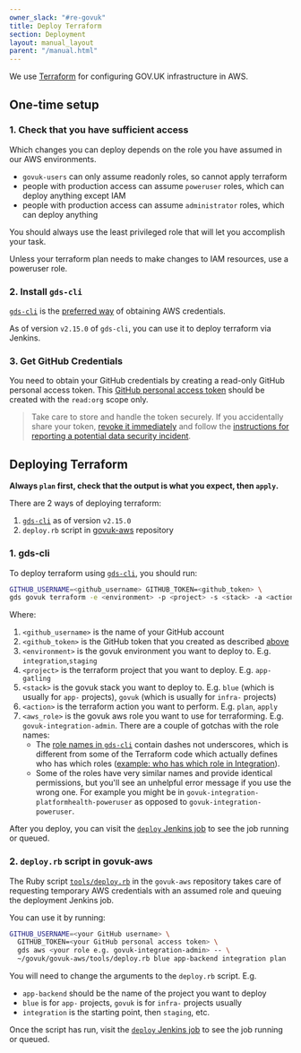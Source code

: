 ```yaml
---
owner_slack: "#re-govuk"
title: Deploy Terraform
section: Deployment
layout: manual_layout
parent: "/manual.html"
---
```


We use [Terraform](https://terraform.io) for configuring GOV.UK infrastructure in AWS.

## One-time setup

### 1. Check that you have sufficient access

Which changes you can deploy depends on the role you have assumed
in our AWS environments.

- `govuk-users` can only assume readonly roles, so cannot apply terraform
- people with production access can assume `poweruser` roles, which can deploy anything except IAM
- people with production access can assume `administrator` roles, which can deploy anything

You should always use the least privileged role that will let you accomplish
your task.

Unless your terraform plan needs to make changes to IAM resources, use a
poweruser role.

### 2. Install `gds-cli`

[`gds-cli`][gds-cli] is the [preferred way](/manual/get-started.html) of obtaining
AWS credentials.

As of version `v2.15.0` of `gds-cli`, you can use it to deploy terraform via Jenkins.

### 3. Get GitHub Credentials

You need to obtain your GitHub credentials by creating a read-only GitHub personal access token. This [GitHub personal access token](https://github.com/settings/tokens) should be
created with the `read:org` scope only.

> Take care to store and handle the token securely. If you accidentally share your token,
  [revoke it immediately](https://github.com/settings/tokens) and follow the
  [instructions for reporting a potential data security incident][security-incidents].

## Deploying Terraform

**Always `plan` first, check that the output is what you expect, then `apply`.**

There are 2 ways of deploying terraform:

1. [`gds-cli`][gds-cli] as of version `v2.15.0`
2. `deploy.rb` script in [govuk-aws][deploy-rb] repository

### 1. gds-cli

To deploy terraform using [`gds-cli`][gds-cli], you should run:

```sh
GITHUB_USERNAME=<github_username> GITHUB_TOKEN=<github_token> \
gds govuk terraform -e <environment> -p <project> -s <stack> -a <action> -r <aws_role>
```

Where:

1. `<github_username>` is the name of your GitHub account
1. `<github_token>` is the GitHub token that you created as described [above](#3-get-github-credentials)
1. `<environment>` is the govuk environment you want to deploy to. E.g. `integration`,`staging`
1. `<project>` is the terraform project that you want to deploy. E.g. `app-gatling`
1. `<stack>` is the govuk stack you want to deploy to. E.g. `blue` (which is usually for `app-` projects), `govuk` (which is usually for `infra-` projects)
1. `<action>` is the terraform action you want to perform. E.g. `plan`, `apply`
1. `<aws_role>` is the govuk aws role you want to use for terraforming. E.g. `govuk-integration-admin`. There are a couple of gotchas with the role names:
    - The [role names in `gds-cli`](https://github.com/alphagov/gds-cli/blob/main/pkg/gds_aws/aws.go#L269) contain dashes not underscores, which is different from some of the Terraform code which actually defines who has which roles ([example: who has which role in Integration](https://github.com/alphagov/govuk-aws-data/blob/master/data/infra-security/integration/common.tfvars#L45)).
    - Some of the roles have very similar names and provide identical permissions, but you'll see an unhelpful error message if you use the wrong one. For example you might be in `govuk-integration-platformhealth-poweruser` as opposed to `govuk-integration-poweruser`.

After you deploy, you can visit the [`deploy` Jenkins job][deploy-jenkins] to see the job running or queued.

### 2. `deploy.rb` script in govuk-aws

The Ruby script [`tools/deploy.rb`][deploy-rb] in the `govuk-aws` repository takes care of requesting temporary
AWS credentials with an assumed role and queuing the deployment Jenkins job.

You can use it by running:

```sh
GITHUB_USERNAME=<your GitHub username> \
  GITHUB_TOKEN=<your GitHub personal access token> \
  gds aws <your role e.g. govuk-integration-admin> -- \
  ~/govuk/govuk-aws/tools/deploy.rb blue app-backend integration plan
```

You will need to change the arguments to the `deploy.rb` script. E.g.

- `app-backend` should be the name of the project you want to deploy
- `blue` is for `app-` projects, `govuk` is for `infra-` projects usually
- `integration` is the starting point, then `staging`, etc.

Once the script has run, visit the [`deploy` Jenkins job][deploy-jenkins] to see the job running or queued.

[gds-cli]: https://github.com/alphagov/gds-cli
[deploy-rb]: https://github.com/alphagov/govuk-aws/blob/master/tools/deploy.rb
[deploy-jenkins]: https://deploy.integration.publishing.service.gov.uk/job/Deploy_Terraform_GOVUK_AWS
[security-incidents]: https://sites.google.com/a/digital.cabinet-office.gov.uk/gds/working-at-the-white-chapel-building/security/security-incidents
